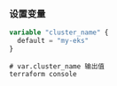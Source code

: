### 设置变量
```terraform
variable "cluster_name" {
  default = "my-eks"
}
```
```shell
# var.cluster_name 输出值
terraform console
```